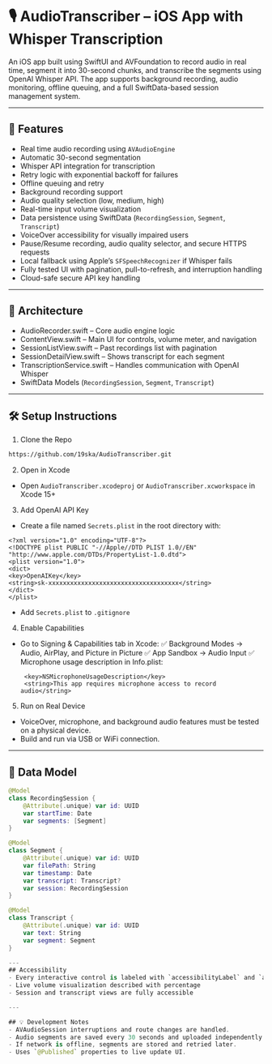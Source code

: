 # 🎙️ AudioTranscriber – iOS App with Whisper Transcription

An iOS app built using SwiftUI and AVFoundation to record audio in real time, segment it into
30-second chunks, and transcribe the segments using OpenAI Whisper API. The app supports background recording, audio monitoring, offline queuing, and a full SwiftData-based session management system.

---

## 🚀 Features

- Real time audio recording using `AVAudioEngine`
- Automatic 30-second segmentation
- Whisper API integration for transcription
- Retry logic with exponential backoff for failures
- Offline queuing and retry
- Background recording support
- Audio quality selection (low, medium, high)
- Real-time input volume visualization
- Data persistence using SwiftData (`RecordingSession`, `Segment`, `Transcript`)
- VoiceOver accessibility for visually impaired users
- Pause/Resume recording, audio quality selector, and secure HTTPS requests
- Local fallback using Apple’s `SFSpeechRecognizer` if Whisper fails
- Fully tested UI with pagination, pull-to-refresh, and interruption handling
- Cloud-safe secure API key handling

                                
---
                                
## 🧱 Architecture

- AudioRecorder.swift – Core audio engine logic
- ContentView.swift – Main UI for controls, volume meter, and navigation
- SessionListView.swift – Past recordings list with pagination
- SessionDetailView.swift – Shows transcript for each segment
- TranscriptionService.swift – Handles communication with OpenAI Whisper
- SwiftData Models (`RecordingSession`, `Segment`, `Transcript`)
---
                            
## 🛠️ Setup Instructions
                            
1. Clone the Repo
```bash
https://github.com/19ska/AudioTranscriber.git
```
                                
2. Open in Xcode
- Open `AudioTranscriber.xcodeproj` or `AudioTranscriber.xcworkspace` in Xcode 15+
                                
3. Add OpenAI API Key
- Create a file named `Secrets.plist` in the root directory with:
```
<?xml version="1.0" encoding="UTF-8"?>
<!DOCTYPE plist PUBLIC "-//Apple//DTD PLIST 1.0//EN" "http://www.apple.com/DTDs/PropertyList-1.0.dtd">
<plist version="1.0">
<dict>
<key>OpenAIKey</key>
<string>sk-xxxxxxxxxxxxxxxxxxxxxxxxxxxxxxxxxxxx</string>
</dict>
</plist>
```
 - Add `Secrets.plist` to `.gitignore`
                                
4. Enable Capabilities
- Go to Signing & Capabilities tab in Xcode:
    ✅ Background Modes → Audio, AirPlay, and Picture in Picture
    ✅ App Sandbox → Audio Input
    ✅ Microphone usage description in Info.plist:
    ```
     <key>NSMicrophoneUsageDescription</key>
     <string>This app requires microphone access to record audio</string>
    ```
5. Run on Real Device
- VoiceOver, microphone, and background audio features must be tested on a physical device.
- Build and run via USB or WiFi connection.
                                
---
## 🧱 Data Model

```swift
@Model
class RecordingSession {
    @Attribute(.unique) var id: UUID
    var startTime: Date
    var segments: [Segment]
}

@Model
class Segment {
    @Attribute(.unique) var id: UUID
    var filePath: String
    var timestamp: Date
    var transcript: Transcript?
    var session: RecordingSession
}

@Model
class Transcript {
    @Attribute(.unique) var id: UUID
    var text: String
    var segment: Segment
}

---
## Accessibility
- Every interactive control is labeled with `accessibilityLabel` and `accessibilityHint`
- Live volume visualization described with percentage
- Session and transcript views are fully accessible

---

## 💡 Development Notes
- AVAudioSession interruptions and route changes are handled.
- Audio segments are saved every 30 seconds and uploaded independently.
- If network is offline, segments are stored and retried later.
- Uses `@Published` properties to live update UI.
